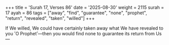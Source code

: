 +++
title = 'Surah 17, Verses 86'
date = '2025-08-30'
weight = 2115
surah = 17
ayah = 86
tags = ["away", "find", "guarantee", "none", "prophet", "return", "revealed", "taken", "willed"]
+++

If We willed, We could have certainly taken away what We have revealed to you ˹O Prophet˺—then you would find none to guarantee its return from Us—